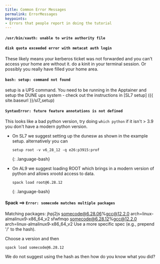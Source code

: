 ```yaml
---
title: Common Error Messages
permalink: ErrorMessages
keypoints:
- Errors that people report in doing the tutorial
--- 
```


#### `/usr/bin/xauth: unable to write authority file`
#### `disk quota exceeded error with metacat auth login`

  These likely means your kerberos ticket was not forwarded and you can't access your home are without it.  do a kinit in your terminal session.  Or possibly you really have filled your home area. 

#### `bash: setup: command not found`

setup is a UPS command.  You need to be running in the Apptainer and setup the DUNE ups system - check out the instructions in [SL7 setup]
({{ site.baseurl }}/sl7_setup)


#### `SyntaxError: future feature annotations is not defined` 

This looks like a bad python version, try doing `which python` if it isn't > 3.9 you don't have a modern python version.

- On SL7 we suggest setting up the dunesw as shown in the example setup. alternatively you can 

    ~~~
    setup root -v v6_28_12 -q e26:p3915:prof
    ~~~
    {: .language-bash} 

- On AL9 we suggest loading ROOT which brings in a modern version of python and allows xrootd access to data. 

    ~~~
    spack load root@6.28.12
    ~~~
    {: .language-bash} 


#### Spack ==> `Error: somecode matches multiple packages`
  Matching packages:
    jhpj2js somecode@6.28.06%gcc@12.2.0 arch=linux-almalinux9-x86_64_v2
    sfwfmqo somecode@6.28.12%gcc@12.2.0 arch=linux-almalinux9-x86_64_v2
  Use a more specific spec (e.g., prepend '/' to the hash).

  Choose a version and then
  ~~~
  spack load somecode@6.28.12
  ~~~
  We do not suggest using the hash as then how do you know what you did? 
